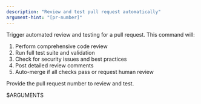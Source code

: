 ```yaml
---
description: "Review and test pull request automatically"
argument-hint: "[pr-number]"
---
```

Trigger automated review and testing for a pull request. This command will:

1. Perform comprehensive code review
2. Run full test suite and validation
3. Check for security issues and best practices
4. Post detailed review comments
5. Auto-merge if all checks pass or request human review

Provide the pull request number to review and test.

$ARGUMENTS
